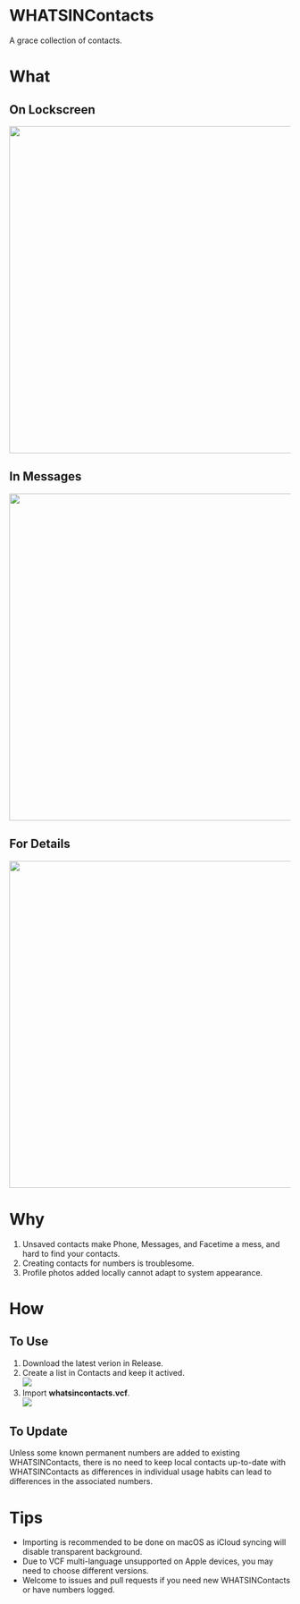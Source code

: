 # WHATSINContacts

A grace collection of contacts.

# What

## On Lockscreen

<img src="https://github.com/shindgewongxj/WHATSINContacts/raw/main/example/lockscreen.png" width="585">

## In Messages

<img src="https://github.com/shindgewongxj/WHATSINContacts/raw/main/example/popup.png" width="585">

## For Details

<img src="https://github.com/shindgewongxj/WHATSINContacts/raw/main/example/details.png" width="585">

# Why

1. Unsaved contacts make Phone, Messages, and Facetime a mess, and hard to find your contacts.  
2. Creating contacts for numbers is troublesome.  
3. Profile photos added locally cannot adapt to system appearance.  

# How

## To Use

1. Download the latest verion in Release.  
2. Create a list in Contacts and keep it actived.  
![](https://raw.githubusercontent.com/shindgewongxj/WHATSINContacts/main/example/contacts.png)
3. Import **whatsincontacts.vcf**.  
![](https://raw.githubusercontent.com/shindgewongxj/WHATSINContacts/main/example/import.png)

## To Update

Unless some known permanent numbers are added to existing WHATSINContacts, there is no need to keep local contacts up-to-date with WHATSINContacts as differences in individual usage habits can lead to differences in the associated numbers.  

# Tips

- Importing is recommended to be done on macOS as iCloud syncing will disable transparent background.  
- Due to VCF multi-language unsupported on Apple devices, you may need to choose different versions.  
- Welcome to issues and pull requests if you need new WHATSINContacts or have numbers logged.  
